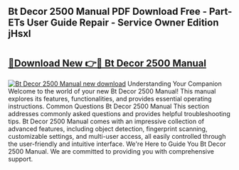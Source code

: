 ## Bt Decor 2500 Manual PDF Download Free - Part-ETs User Guide Repair - Service Owner Edition jHsxI

# <h2><a href="http://cf23870.oget.top/?id=Bt+Decor+2500+Manual">🔗Download New 👉🔴 Bt Decor 2500 Manual</a></h2>

[![Bt Decor 2500 Manual new download](https://i.imgur.com/5g1atiW.png)](http://cf23870.oget.top/?id=Bt+Decor+2500+Manual)
Understanding Your Companion Welcome to the world of your new Bt Decor 2500 Manual! This manual explores its features, functionalities, and provides essential operating instructions. Common Questions Bt Decor 2500 Manual This section addresses commonly asked questions and provides helpful troubleshooting tips. Bt Decor 2500 Manual comes with an impressive collection of advanced features, including object detection, fingerprint scanning, customizable settings, and multi-user access, all easily controlled through the user-friendly and intuitive interface. We're Here to Guide You Bt Decor 2500 Manual. We are committed to providing you with comprehensive support.
